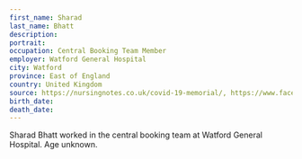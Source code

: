 ```yaml
---
first_name: Sharad
last_name: Bhatt
description: 
portrait: 
occupation: Central Booking Team Member
employer: Watford General Hospital
city: Watford
province: East of England
country: United Kingdom
source: https://nursingnotes.co.uk/covid-19-memorial/, https://www.facebook.com/2367173340232552/posts/death-obituaries-rip-to-nhs-worker-sharad-bhatt-who-has-died-from-coronavirus-sh/2625640014385882/
birth_date: 
death_date: 
---
```


Sharad Bhatt worked in the central booking team at Watford General Hospital. Age unknown.